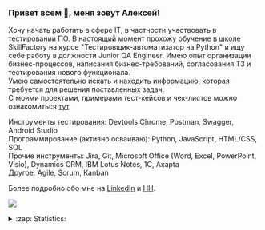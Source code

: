 ### Привет всем 👋, меня зовут Алексей!

Хочу начать работать в сфере IT, в частности участвовать в тестировании ПО. В настоящий момент прохожу обучение в школе SkillFactory на курсе "Тестировщик-автоматизатор на Python" и ищу себе работу в должности Junior QA Engineer.
Имею опыт организации бизнес-процессов, написания бизнес-требований, согласования ТЗ и тестирования нового функционала.  
Умею самостоятельно искать и находить информацию, которая требуется для решения поставленных задач.  
С моими проектами, примерами тест-кейсов и чек-листов можно ознакомиться [тут](https://github.com/avandreev/portfolio "click me").  

Инструменты тестирования: Devtools Chrome, Postman, Swagger, Android Studio  
Программирование (активно осваиваю): Python, JavaScript, HTML/CSS, SQL  
Прочие инструменты: Jira, Git, Microsoft Office (Word, Excel, PowerPoint, Visio), Dynamics CRM, IBM Lotus Notes, 1С, Axapta  
Другое: Agile, Scrum, Kanban  

Более подробно обо мне на [LinkedIn](https://www.linkedin.com/in/avandreev "click me") и [HH](https://hh.ru/applicant/resumes/view?resume=104aaf38ff0b7666a90039ed1f4f743866764d "click me too").

![](https://komarev.com/ghpvc/?username=avandreev)

<details>
  <summary>:zap: Statistics:</summary>
   <img align="left" alt="codeSTACKr's GitHub Stats" src="https://github-readme-stats.vercel.app/api/top-langs/?username=avandreev&langs_count=8&layout=compact" />
    <br />
    <img align="left" alt="codeSTACKr's GitHub Stats" src="https://github-readme-stats.vercel.app/api?username=avandreev&show_icons=true" />
</details>
